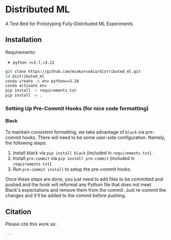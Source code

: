 # Distributed ML
A Test Bed for Prototyping Fully-Distributed ML Experiments

## Installation

Requirements:
- `python >=3.7,<3.11`
```bash
git clone https://github.com/msakarvadia/distributed_ml.git
cd distributed_ml
conda create -p env python==3.10
conda activate env
pip install -r requirements.txt
pip install -e .
```
### Setting Up Pre-Commit Hooks (for nice code formatting)

#### Black

To maintain consistent formatting, we take advantage of `black` via pre-commit hooks.
There will need to be some user-side configuration. Namely, the following steps:

1. Install black via `pip install black` (included in `requirements.txt`).
2. Install `pre-commit` via `pip install pre-commit` (included in `requirements.txt`).
3. Run `pre-commit install` to setup the pre-commit hooks.

Once these steps are done, you just need to add files to be committed and pushed and the hook will reformat any Python file that does not meet Black's expectations and remove them from the commit. Just re-commit the changes and it'll be added to the commit before pushing.

## Citation

Please cite this work as:

```bibtex
...
```
